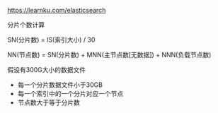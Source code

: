 https://learnku.com/elasticsearch

分片个数计算

SN(分片数) = IS(索引大小) / 30

NN(节点数) = SN(分片数) + MNN(主节点数[无数据]) + NNN(负载节点数)

假设有300G大小的数据文件

- 每一个分片数据文件小于30GB
- 每一个索引中的一个分片对应一个节点
- 节点数大于等于分片数